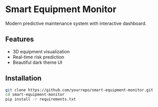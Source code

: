 # Smart Equipment Monitor

Modern predictive maintenance system with interactive dashboard.

## Features
- 3D equipment visualization
- Real-time risk prediction
- Beautiful dark theme UI

## Installation
```bash
git clone https://github.com/yourrepo/smart-equipment-monitor.git
cd smart-equipment-monitor
pip install -r requirements.txt